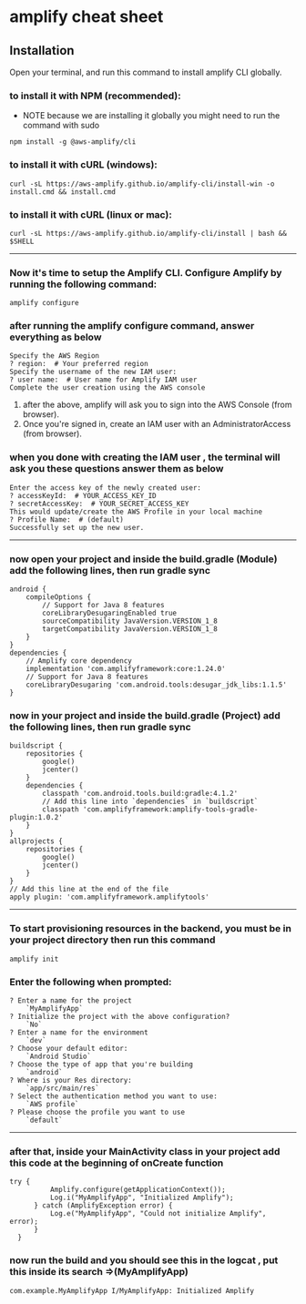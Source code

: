 # amplify cheat sheet

## Installation

Open your terminal, and run this command to install amplify CLI globally.

### to install it with NPM (recommended):

+ NOTE because we are installing it globally you might need to run the command with sudo

```
npm install -g @aws-amplify/cli
```

### to install it with cURL (windows):

```
curl -sL https://aws-amplify.github.io/amplify-cli/install-win -o install.cmd && install.cmd
```

### to install it with cURL (linux or mac):

```
curl -sL https://aws-amplify.github.io/amplify-cli/install | bash && $SHELL
```

___

### Now it's time to setup the Amplify CLI. Configure Amplify by running the following command:

```
amplify configure
```

### after running the amplify configure command, answer everything as below

```
Specify the AWS Region
? region:  # Your preferred region
Specify the username of the new IAM user:
? user name:  # User name for Amplify IAM user
Complete the user creation using the AWS console
```

1. after the above, amplify will ask you to sign into the AWS Console (from browser).
2. Once you're signed in, create an IAM user with an AdministratorAccess (from browser).

### when you done with creating the IAM user , the terminal will ask you these questions answer them as below

```
Enter the access key of the newly created user:
? accessKeyId:  # YOUR_ACCESS_KEY_ID
? secretAccessKey:  # YOUR_SECRET_ACCESS_KEY
This would update/create the AWS Profile in your local machine
? Profile Name:  # (default)
Successfully set up the new user.
```

___

### now open your project and inside the build.gradle (Module) add the following lines, then run gradle sync

```
android {
    compileOptions {
        // Support for Java 8 features
        coreLibraryDesugaringEnabled true
        sourceCompatibility JavaVersion.VERSION_1_8
        targetCompatibility JavaVersion.VERSION_1_8
    }
}
dependencies {
    // Amplify core dependency
    implementation 'com.amplifyframework:core:1.24.0'
    // Support for Java 8 features
    coreLibraryDesugaring 'com.android.tools:desugar_jdk_libs:1.1.5'
}
```

### now in your project and inside the build.gradle (Project) add the following lines, then run gradle sync

```
buildscript {
    repositories {
        google()
        jcenter()
    }
    dependencies {
        classpath 'com.android.tools.build:gradle:4.1.2'
        // Add this line into `dependencies` in `buildscript`
        classpath 'com.amplifyframework:amplify-tools-gradle-plugin:1.0.2'
    }
}
allprojects {
    repositories {
        google()
        jcenter()
    }
}
// Add this line at the end of the file
apply plugin: 'com.amplifyframework.amplifytools'
```

___


### To start provisioning resources in the backend, you must be in your project directory then run this command

```
amplify init
```

### Enter the following when prompted:

```
? Enter a name for the project
    `MyAmplifyApp`
? Initialize the project with the above configuration?
    `No`
? Enter a name for the environment
    `dev`
? Choose your default editor:
    `Android Studio`
? Choose the type of app that you're building
    `android`
? Where is your Res directory:
    `app/src/main/res`
? Select the authentication method you want to use:
    `AWS profile`
? Please choose the profile you want to use
    `default`
```

___

### after that, inside your MainActivity class in your project add this code at the beginning of onCreate function

```
try {
          Amplify.configure(getApplicationContext());
          Log.i("MyAmplifyApp", "Initialized Amplify");
      } catch (AmplifyException error) {
          Log.e("MyAmplifyApp", "Could not initialize Amplify", error);
      }
  }
```

### now run the build and you should see this in the logcat , put this inside its search =>(MyAmplifyApp)

```
com.example.MyAmplifyApp I/MyAmplifyApp: Initialized Amplify
```
